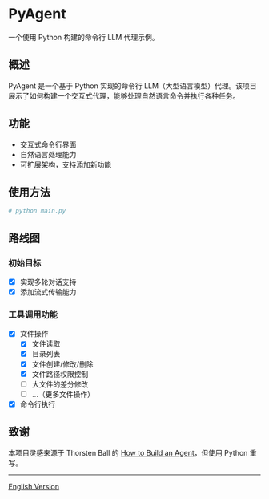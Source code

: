 # PyAgent

一个使用 Python 构建的命令行 LLM 代理示例。

## 概述

PyAgent 是一个基于 Python 实现的命令行 LLM（大型语言模型）代理。该项目展示了如何构建一个交互式代理，能够处理自然语言命令并执行各种任务。

## 功能

- 交互式命令行界面
- 自然语言处理能力
- 可扩展架构，支持添加新功能

## 使用方法

```bash
# python main.py
```

## 路线图

### 初始目标

- [x] 实现多轮对话支持
- [x] 添加流式传输能力

### 工具调用功能

- [x] 文件操作
  - [x] 文件读取
  - [x] 目录列表
  - [x] 文件创建/修改/删除
  - [x] 文件路径权限控制
  - [ ] 大文件的差分修改
  - [ ] ...（更多文件操作）

- [x] 命令行执行

## 致谢

本项目灵感来源于 Thorsten Ball 的 [How to Build an Agent](https://ampcode.com/how-to-build-an-agent)，但使用 Python 重写。

---

[English Version](README_EN.md)
